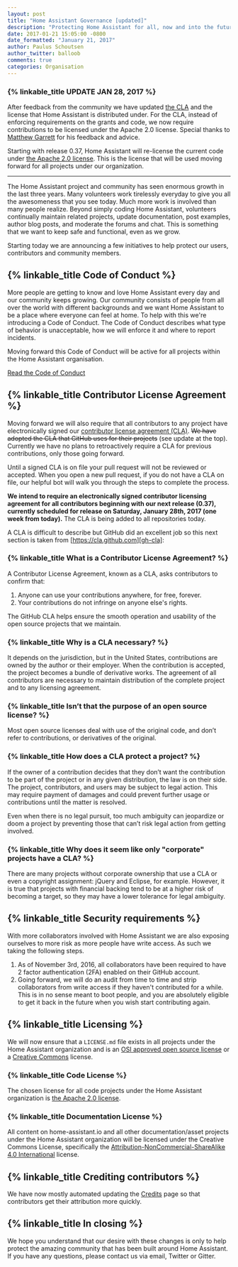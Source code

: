 ```yaml
---
layout: post
title: "Home Assistant Governance [updated]"
description: "Protecting Home Assistant for all, now and into the future"
date: 2017-01-21 15:05:00 -0800
date_formatted: "January 21, 2017"
author: Paulus Schoutsen
author_twitter: balloob
comments: true
categories: Organisation
---
```


### {% linkable_title UPDATE JAN 28, 2017 %}

After feedback from the community we have updated [the CLA][cla] and the license that Home Assistant is distributed under. For the CLA, instead of enforcing requirements on the grants and code, we now require contributions to be licensed under the Apache 2.0 license. Special thanks to [Matthew Garrett][mjg59] for his feedback and advice.

Starting with release 0.37, Home Assistant will re-license the current code under [the Apache 2.0 license][license]. This is the license that will be used moving forward for all projects under our organization.

---

The Home Assistant project and community has seen enormous growth in the last three years. Many volunteers work tirelessly everyday to give you all the awesomeness that you see today. Much more work is involved than many people realize. Beyond simply coding Home Assistant, volunteers continually maintain related projects, update documentation, post examples, author blog posts, and moderate the forums and chat. This is something that we want to keep safe and functional, even as we grow.

Starting today we are announcing a few initiatives to help protect our users, contributors and community members.

<!--more-->
## {% linkable_title Code of Conduct %}

More people are getting to know and love Home Assistant every day and our community keeps growing. Our community consists of people from all over the world with different backgrounds and we want Home Assistant to be a place where everyone can feel at home. To help with this we're introducing a Code of Conduct. The Code of Conduct describes what type of behavior is unacceptable, how we will enforce it and where to report incidents.

Moving forward this Code of Conduct will be active for all projects within the Home Assistant organisation.

[Read the Code of Conduct][coc]

[coc]: /developers/code_of_conduct/

## {% linkable_title Contributor License Agreement %}

Moving forward we will also require that all contributors to any project have electronically signed our [contributor license agreement (CLA)][cla]. ~~We have adopted the CLA that GitHub uses for their projects~~ (see update at the top). Currently we have no plans to retroactively require a CLA for previous contributions, only those going forward.

Until a signed CLA is on file your pull request will not be reviewed or accepted. When you open a new pull request, if you do not have a CLA on file, our helpful bot will walk you through the steps to complete the process.

**We intend to require an electronically signed contributor licensing agreement for all contributors beginning with our next release (0.37), currently scheduled for release on Saturday, January 28th, 2017 (one week from today).** The CLA is being added to all repositories today.

A CLA is difficult to describe but GitHub did an excellent job so this next section is taken from [https://cla.github.com][gh-cla]:

### {% linkable_title What is a Contributor License Agreement? %}

A Contributor License Agreement, known as a CLA, asks contributors to confirm that:

1. Anyone can use your contributions anywhere, for free, forever.
2. Your contributions do not infringe on anyone else's rights.

The GitHub CLA helps ensure the smooth operation and usability of the open source projects that we maintain.

### {% linkable_title Why is a CLA necessary? %}

It depends on the jurisdiction, but in the United States, contributions are owned by the author or their employer. When the contribution is accepted, the project becomes a bundle of derivative works. The agreement of all contributors are necessary to maintain distribution of the complete project and to any licensing agreement.

### {% linkable_title Isn’t that the purpose of an open source license? %}

Most open source licenses deal with use of the original code, and don’t refer to contributions, or derivatives of the original.

### {% linkable_title How does a CLA protect a project? %}

If the owner of a contribution decides that they don’t want the contribution to be part of the project or in any given distribution, the law is on their side. The project, contributors, and users may be subject to legal action. This may require payment of damages and could prevent further usage or contributions until the matter is resolved.

Even when there is no legal pursuit, too much ambiguity can jeopardize or doom a project by preventing those that can’t risk legal action from getting involved.

### {% linkable_title Why does it seem like only "corporate" projects have a CLA? %}

There are many projects without corporate ownership that use a CLA or even a copyright assignment: jQuery and Eclipse, for example. However, it is true that projects with financial backing tend to be at a higher risk of becoming a target, so they may have a lower tolerance for legal ambiguity.

## {% linkable_title Security requirements %}

With more collaborators involved with Home Assistant we are also exposing ourselves to more risk as more people have write access. As such we taking the following steps.

 1. As of November 3rd, 2016, all collaborators have been required to have 2 factor authentication (2FA) enabled on their GitHub account.
 2. Going forward, we will do an audit from time to time and strip collaborators from write access if they haven't contributed for a while. This is in no sense meant to boot people, and you are absolutely eligible to get it back in the future when you wish start contributing again.

## {% linkable_title Licensing %}

We will now ensure that a `LICENSE.md` file exists in all projects under the Home Assistant organization and is an [OSI approved open source license](https://opensource.org/licenses) or a [Creative Commons](https://creativecommons.org) license.

### {% linkable_title Code License %}

The chosen license for all code projects under the Home Assistant organization is [the Apache 2.0 license][license].

### {% linkable_title Documentation License %}

All content on home-assistant.io and all other documentation/asset projects under the Home Assistant organization will be licensed under the Creative Commons License, specifically the [Attribution-NonCommercial-ShareAlike 4.0 International](https://creativecommons.org/licenses/by-nc-sa/4.0/) license.

## {% linkable_title Crediting contributors %}

We have now mostly automated updating the [Credits](/developers/credits/) page so that contributors get their attribution more quickly.

## {% linkable_title In closing %}

We hope you understand that our desire with these changes is only to help protect the amazing community that has been built around Home Assistant. If you have any questions, please contact us via email, Twitter or Gitter.

[cla]: /developers/cla/
[mjg59]: https://twitter.com/mjg59
[gh-cla]: https://cla.github.com/
[license]: /developers/license/
